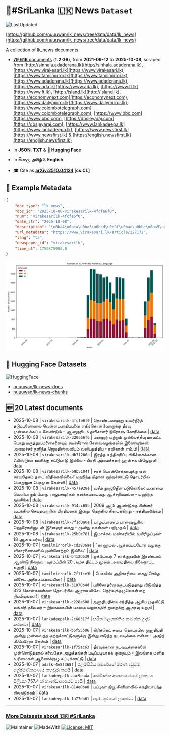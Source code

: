 # 📄#SriLanka 🇱🇰 News `Dataset`

![LastUpdated](https://img.shields.io/badge/last_updated-2025--10--08_04:45:55-green)

[https://github.com/nuuuwan/lk_news/tree/data/data/lk_news](https://github.com/nuuuwan/lk_news/tree/data/data/lk_news)

A collection of lk_news documents.

- [**79,616** documents](https://github.com/nuuuwan/lk_news/tree/data/data/lk_news) (**1.2 GB**), from **2021-09-12** to **2025-10-08**, scraped from [http://sinhala.adaderana.lk](http://sinhala.adaderana.lk), [https://www.virakesari.lk](https://www.virakesari.lk), [https://www.tamilmirror.lk](https://www.tamilmirror.lk), [https://www.adaderana.lk](https://www.adaderana.lk), [https://www.ada.lk](https://www.ada.lk), [https://www.ft.lk](https://www.ft.lk), [http://island.lk](http://island.lk), [https://economynext.com](https://economynext.com), [https://www.dailymirror.lk](https://www.dailymirror.lk), [https://www.colombotelegraph.com](https://www.colombotelegraph.com), [https://www.bbc.com](https://www.bbc.com), [https://dbsjeyaraj.com](https://dbsjeyaraj.com), [https://www.lankadeepa.lk](https://www.lankadeepa.lk), [https://www.newsfirst.lk](https://www.newsfirst.lk) & [https://english.newsfirst.lk](https://english.newsfirst.lk)

- In **JSON**, **TXT** & **🤗 Hugging Face**

- In **සිංහල**, **தமிழ்** & **English**

- 🎓 Cite as **[arXiv:2510.04124](https://arxiv.org/abs/2510.04124) [cs.CL]**

## 📝 Example Metadata

```json
{
    "doc_type": "lk_news",
    "doc_id": "2025-10-08-virakesarilk-4fcfe6f0",
    "num": "virakesarilk-4fcfe6f0",
    "date_str": "2025-10-08",
    "description": "\u0ba4\u0bca\u0ba3\u0bcd\u0b9f\u0bae\u0bbe\u0ba9\u0bbe\u0bb1\u0bc1 \u0b89\u0bb5\u0bb0\u0bcd\u0ba8\u0bc0\u0bb0\u0bcd\u0ba4\u0bcd \u0ba4\u0b9f\u0bc1\u0baa\u0bcd\u0baa\u0ba3\u0bc8\u0baf\u0bbe\u0bb2\u0bcd \u0bb5\u0bc6\u0bb3\u0bcd\u0bb3\u0baa\u0bcd\u0baa\u0bbe\u0ba4\u0bbf\u0baa\u0bcd\u0baa\u0ba9\u0bc8 \u0b8e\u0ba4\u0bbf\u0bb0\u0bcd\u0b95\u0bca\u0bb3\u0bcd\u0bb5\u0bcb\u0bb0\u0bc1\u0b95\u0bcd\u0b95\u0bc1 \u0ba4\u0bc0\u0bb0\u0bcd\u0bb5\u0bc1 \u0bae\u0bc1\u0ba9\u0bcd\u0bb5\u0bc8\u0b95\u0bcd\u0b95\u0baa\u0bcd\u0baa\u0b9f\u0bb5\u0bc7\u0ba3\u0bcd\u0b9f\u0bc1\u0bae\u0bcd - \u0b86\u0bb3\u0bc1\u0ba8\u0bb0\u0bbf\u0b9f\u0bae\u0bcd \u0ba4\u0bb5\u0bbf\u0b9a\u0bbe\u0bb3\u0bb0\u0bcd\u00a0\u0ba8\u0bbf\u0bb0\u0bcb\u0bb7\u0bcd\u00a0\u0b95\u0bcb\u0bb0\u0bbf\u0b95\u0bcd\u0b95\u0bc8",
    "url_metadata": "https://www.virakesari.lk/article/227172",
    "lang": "ta",
    "newspaper_id": "virakesarilk",
    "time_ut": 1759875900.0
}
```

![Chart](https://raw.githubusercontent.com/nuuuwan/lk_news/refs/heads/data/data/lk_news/docs_by_month_and_lang.png)

## 🤗 Hugging Face Datasets

![HuggingFace](https://img.shields.io/badge/-HuggingFace-FDEE21?style=for-the-badge&logo=HuggingFace)

- [nuuuwan/lk-news-docs](https://huggingface.co/datasets/nuuuwan/lk-news-docs)
- [nuuuwan/lk-news-chunks](https://huggingface.co/datasets/nuuuwan/lk-news-chunks)

## 🆕 20 Latest documents

- 2025-10-08 | `virakesarilk-4fcfe6f0` | தொண்டமானாறு உவர்நீர்த் தடுப்பணையால் வெள்ளப்பாதிப்பனை எதிர்கொள்வோருக்கு தீர்வு முன்வைக்கப்படவேண்டும் - ஆளுநரிடம் தவிசாளர் நிரோஷ் கோரிக்கை | [data](https://github.com/nuuuwan/lk_news/tree/data/data/lk_news/2020s/2025/2025-10-08-virakesarilk-4fcfe6f0)
- 2025-10-08 | `virakesarilk-320656f6` | மன்னார் மற்றும் முல்லைத்தீவு மாவட்ட பொது மருத்துவமனைகளையும் சமச்சீரான சேவைவழங்கலில் இணையுங்கள்; அமைச்சர் நளிந்த ஜெயதிஸ்ஸவிடம் வலியுறுத்திய - ரவிகரன் எம்.பி | [data](https://github.com/nuuuwan/lk_news/tree/data/data/lk_news/2020s/2025/2025-10-08-virakesarilk-320656f6)
- 2025-10-08 | `virakesarilk-db71206a` | இரத்த சுத்திகரிப்பு சிகிச்சைக்கான ஃபிஸ்டுலா ஊசிக்கு தட்டுபாடு இல்லை - பிரதி அமைச்சரை் ஹன்சக விஜேமுனி | [data](https://github.com/nuuuwan/lk_news/tree/data/data/lk_news/2020s/2025/2025-10-08-virakesarilk-db71206a)
- 2025-10-08 | `virakesarilk-59b5104f` | சரத் பொன்சேக்காவுக்கு ஏன் சர்வதேசம் தடை விதிக்கவில்லை? மஹிந்த மீதான குற்றச்சாட்டு தொடர்பில் பொதுஜன பெரமுன கேள்வி | [data](https://github.com/nuuuwan/lk_news/tree/data/data/lk_news/2020s/2025/2025-10-08-virakesarilk-59b5104f)
- 2025-10-08 | `virakesarilk-457a928e` | வசீம் தாஜூதீன் படுகொலை: உண்மை வெளியாகும் போது ராஜபக்ஷர்கள் கலக்கமடைவது ஆச்சரியமல்ல - மஹிந்த ஜயசிங்க | [data](https://github.com/nuuuwan/lk_news/tree/data/data/lk_news/2020s/2025/2025-10-08-virakesarilk-457a928e)
- 2025-10-08 | `virakesarilk-914cc65b` | 2009 ஆம் ஆண்டுக்கு பின்னர் வடக்கில் செய்தவற்றின் பிரதிபலன் இன்று  தெற்கில் கிடைக்கிறது - சத்தியலிங்கம் | [data](https://github.com/nuuuwan/lk_news/tree/data/data/lk_news/2020s/2025/2025-10-08-virakesarilk-914cc65b)
- 2025-10-08 | `virakesarilk-7f1d3a0e` | யாழ்ப்பாணம் பாஷையூரில் ஹெரோயினுடன் இளைஞர் கைது – மூன்று வாள்கள் பறிமுதல் | [data](https://github.com/nuuuwan/lk_news/tree/data/data/lk_news/2020s/2025/2025-10-08-virakesarilk-7f1d3a0e)
- 2025-10-08 | `virakesarilk-25b0c781` | இமாச்சல் மண்சரிவில் உயிரிழப்புகள் 18 ஆக உயர்வு | [data](https://github.com/nuuuwan/lk_news/tree/data/data/lk_news/2020s/2025/2025-10-08-virakesarilk-25b0c781)
- 2025-10-07 | `tamilmirrorlk-cd2936ae` | ”காணாமல் ஆக்கப்பட்டோர் வழக்கு விசாரணைகளில் முன்னேற்றம் இல்லை” | [data](https://github.com/nuuuwan/lk_news/tree/data/data/lk_news/2020s/2025/2025-10-07-tamilmirrorlk-cd2936ae)
- 2025-10-07 | `virakesarilk-b412b639` | ஒக்டோபர் 7 தாக்குதலின் இரண்டாம் ஆண்டு நிறைவு : டிரம்ப்பின் 20 அம்ச திட்டம் மூலம் அமைதியை நிலைநாட்ட உறுதி | [data](https://github.com/nuuuwan/lk_news/tree/data/data/lk_news/2020s/2025/2025-10-07-virakesarilk-b412b639)
- 2025-10-07 | `tamilmirrorlk-7f11ce3b` | பொலிஸ் அதிகாரியை கைது செய்த விசேட அதிரடிப்படையினர் | [data](https://github.com/nuuuwan/lk_news/tree/data/data/lk_news/2020s/2025/2025-10-07-tamilmirrorlk-7f11ce3b)
- 2025-10-07 | `virakesarilk-31870b4d` | பரிசோதனைக்குட்படுத்தாது விடுவித்த 323 கொள்கலன்கள் தொடர்பில் ஆராய விசேட தெரிவுக்குழுவொன்றை நியமியுங்கள்! | [data](https://github.com/nuuuwan/lk_news/tree/data/data/lk_news/2020s/2025/2025-10-07-virakesarilk-31870b4d)
- 2025-10-07 | `virakesarilk-c228a608` | ஜனாதிபதியை சந்தித்த ஆசிய முதலீட்டு வங்கித் தலைவர் – இலங்கையின் பசுமை வலுசக்தித் துறைக்கு ஆதரவு உறுதி | [data](https://github.com/nuuuwan/lk_news/tree/data/data/lk_news/2020s/2025/2025-10-07-virakesarilk-c228a608)
- 2025-10-07 | `lankadeepalk-2c68317f` | හරිත බලශක්තිය නංවන්න උදව් කරනවා | [data](https://github.com/nuuuwan/lk_news/tree/data/data/lk_news/2020s/2025/2025-10-07-lankadeepalk-2c68317f)
- 2025-10-07 | `virakesarilk-b5f55b06` | கிரிக்கெட் சபை  தொடர்பில் ஜனாதிபதி அன்று முன்வைத்த குற்றச்சாட்டுகளுக்கு இன்று எடுத்த நடவடிக்கை என்ன - அஜித் பி.பெரேரா கேள்வி | [data](https://github.com/nuuuwan/lk_news/tree/data/data/lk_news/2020s/2025/2025-10-07-virakesarilk-b5f55b06)
- 2025-10-07 | `virakesarilk-1f75ac63` | தீர்வுக்கான நடவடிக்கைகளை முன்னெடுத்தால் சர்வதேச அழுத்தங்கள் படிப்படியாகக் குறையும் - இலங்கை மனித உரிமைகள் ஆணைக்குழு சுட்டிக்காட்டு | [data](https://github.com/nuuuwan/lk_news/tree/data/data/lk_news/2020s/2025/2025-10-07-virakesarilk-1f75ac63)
- 2025-10-07 | `adalk-4e8f368f` | ජුලම්පිටිය අමරේගේ මරණ දඩුවම ශ්‍රේෂ්ඨාධිකරණය තහවුරු කරයි | [data](https://github.com/nuuuwan/lk_news/tree/data/data/lk_news/2020s/2025/2025-10-07-adalk-4e8f368f)
- 2025-10-07 | `lankadeepalk-aac9ea4a` | කර්මාන්ත අමාත්‍යාංශයේ ලාභාංශ මිලියන 757.4 ක් භාණ්ඩාගාරයට දෙයි | [data](https://github.com/nuuuwan/lk_news/tree/data/data/lk_news/2020s/2025/2025-10-07-lankadeepalk-aac9ea4a)
- 2025-10-07 | `virakesarilk-814e0ba8` | பப்புவா நியூ கினியாவில் சக்திவாய்ந்த நிலநடுக்கம் | [data](https://github.com/nuuuwan/lk_news/tree/data/data/lk_news/2020s/2025/2025-10-07-virakesarilk-814e0ba8)
- 2025-10-07 | `lankadeepalk-1a77db61` | පැරා ශූරයෝ ලංකාවට | [data](https://github.com/nuuuwan/lk_news/tree/data/data/lk_news/2020s/2025/2025-10-07-lankadeepalk-1a77db61)

---

### [More Datasets about 🇱🇰 #SriLanka](https://github.com/nuuuwan/lk_datasets)

![Maintainer](https://img.shields.io/badge/maintainer-nuuuwan-red)
![MadeWith](https://img.shields.io/badge/made_with-python-blue)
[![License: MIT](https://img.shields.io/badge/License-MIT-yellow.svg)](https://opensource.org/licenses/MIT)
